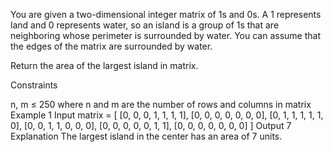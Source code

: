 You are given a two-dimensional integer matrix of 1s and 0s. A 1 represents land and 0 represents water, so an island is a group of 1s that are neighboring whose perimeter is surrounded by water. You can assume that the edges of the matrix are surrounded by water.

Return the area of the largest island in matrix.

Constraints

n, m ≤ 250 where n and m are the number of rows and columns in matrix
Example 1
Input
matrix = [
    [0, 0, 0, 1, 1, 1, 1],
    [0, 0, 0, 0, 0, 0, 0],
    [0, 1, 1, 1, 1, 1, 0],
    [0, 0, 1, 1, 0, 0, 0],
    [0, 0, 0, 0, 0, 1, 1],
    [0, 0, 0, 0, 0, 0, 0]
]
Output
7
Explanation
The largest island in the center has an area of 7 units.
